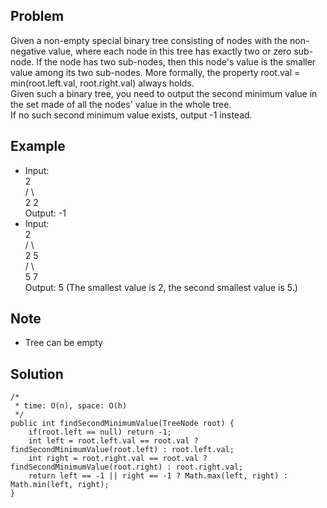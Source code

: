 ## Problem
Given a non-empty special binary tree consisting of nodes with the non-negative value, where each node in this tree has exactly two or zero sub-node. If the node has two sub-nodes, then this node's value is the smaller value among its two sub-nodes. More formally, the property root.val = min(root.left.val, root.right.val) always holds.  
Given such a binary tree, you need to output the second minimum value in the set made of all the nodes' value in the whole tree.  
If no such second minimum value exists, output -1 instead.

## Example
* Input:  
   2  
  / \  
 2   2  
Output: -1  
* Input:  
     2  
    / \  
   2   5  
      / \  
     5   7  
Output: 5 (The smallest value is 2, the second smallest value is 5.)

## Note
* Tree can be empty

## Solution
```
/*
 * time: O(n), space: O(h)
 */
public int findSecondMinimumValue(TreeNode root) {
    if(root.left == null) return -1;
    int left = root.left.val == root.val ? findSecondMinimumValue(root.left) : root.left.val;
    int right = root.right.val == root.val ? findSecondMinimumValue(root.right) : root.right.val;
    return left == -1 || right == -1 ? Math.max(left, right) : Math.min(left, right);
}
```